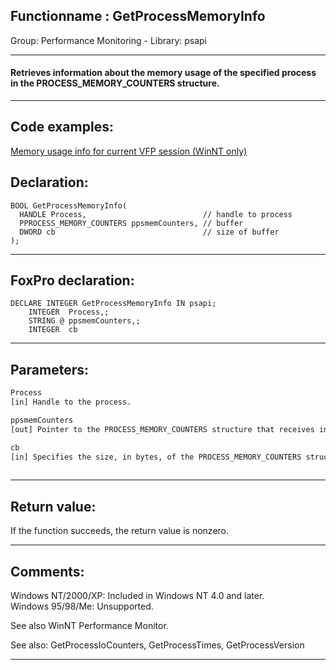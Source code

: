<link rel="stylesheet" type="text/css" href="../../css/win32api.css">  
<link rel="stylesheet" href="https://cdnjs.cloudflare.com/ajax/libs/font-awesome/4.7.0/css/font-awesome.min.css">

## Functionname : GetProcessMemoryInfo
Group: Performance Monitoring - Library: psapi    
***  


#### Retrieves information about the memory usage of the specified process in the PROCESS_MEMORY_COUNTERS structure.
***  


## Code examples:
[Memory usage info for current VFP session (WinNT only)](../../samples/sample_172.md)  

## Declaration:
```foxpro  
BOOL GetProcessMemoryInfo(
  HANDLE Process,                          // handle to process
  PPROCESS_MEMORY_COUNTERS ppsmemCounters, // buffer
  DWORD cb                                 // size of buffer
);  
```  
***  


## FoxPro declaration:
```foxpro  
DECLARE INTEGER GetProcessMemoryInfo IN psapi;
	INTEGER  Process,;
	STRING @ ppsmemCounters,;
	INTEGER  cb  
```  
***  


## Parameters:
```txt  
Process
[in] Handle to the process.

ppsmemCounters
[out] Pointer to the PROCESS_MEMORY_COUNTERS structure that receives information about the memory usage of the process.

cb
[in] Specifies the size, in bytes, of the PROCESS_MEMORY_COUNTERS structure.
  
```  
***  


## Return value:
If the function succeeds, the return value is nonzero.  
***  


## Comments:
Windows NT/2000/XP: Included in Windows NT 4.0 and later.  
Windows 95/98/Me: Unsupported.  
  
See also WinNT Performance Monitor.  
  
See also: GetProcessIoCounters, GetProcessTimes, GetProcessVersion   
  
***  

